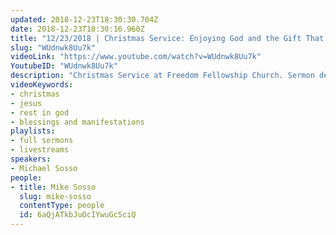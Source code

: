 ```yaml
---
updated: 2018-12-23T18:30:30.704Z
date: 2018-12-23T18:30:16.960Z
title: "12/23/2018 | Christmas Service: Enjoying God and the Gift That He Gave Us (Pastor Mike Sosso)"
slug: "WUdnwk8Uu7k"
videoLink: "https://www.youtube.com/watch?v=WUdnwk8Uu7k"
YoutubeID: "WUdnwk8Uu7k"
description: "Christmas Service at Freedom Fellowship Church. Sermon delivered by Michael Sosso on December 23, 2018."
videoKeywords:
- christmas
- jesus
- rest in god
- blessings and manifestations
playlists:
- full sermons
- livestreams
speakers:
- Michael Sosso
people:
- title: Mike Sosso
  slug: mike-sosso
  contentType: people
  id: 6aQjATkbJuOcIYwuGcSciQ
---
```

